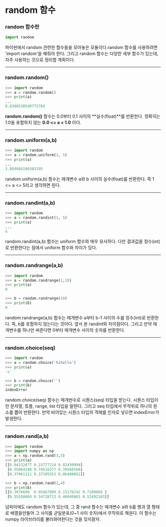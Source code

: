 # random 함수



### random 함수란

```python
import random
```

파이썬에서 random 관련한 함수들을 모아놓은 모듈이다.random 함수를 사용하려면 'import random'을 해줘야 한다. 그리고 random 함수는 다양한 세부 함수가 있는데, 자주 사용하는 것으로 정리할 계획이다.



---



### random.random()

```python
>>> import random
>>> a = random.random()
>>> print(a)
...
0.8306538540775784
```

 **random.random()** 함수는 0.0부터 0.1 사이의 **실수(float)**를 반환한다. 정확히는 1.0을 포함하지 않는 **0.0 <= a < 1.0** 이다.



---



### random.uniform(a,b)

```python
>>> import random
>>> a = random.uniform(1, 5)
>>> print(a)
...
3.869984109303195
```

 random.uniform(a,b) 함수는 매개변수 a와 b 사이의 실수(float)를 반환한다. 즉 1 <= a <= 5라고 생각하면 된다.



---



### random.randint(a,b)

```python
>>> import random
>>> a = random.randint(1, 5)
>>> print(a)
...
4
```

 random.randint(a,b) 함수는 uniform 함수와 매우 유사하다. 다만 결과값을 정수(int)로 반환한다는 점에서 uniform 함수와 차이가 있다.



---



### random.randrange(a,b)

```python
>>> import random
>>> a = random.randrange(2,10)
>>> print(a)
9

>>> b = random.randrange(10)
>>> print(b)
0
```

 random.randrange(a,b) 함수는 매개변수 a부터 b-1 사이의 수를 정수(int)로 반환한다. 즉, b를 포함하지 않는다는 것이다. 앞서 본 randint와 차이점이다. 그리고 만약 매개변수를 하나만 써준다면 0부터 매개변수 사이의 숫자를 반환한다. 



---



### random.choice(seq)

```python
>>> import random
>>> a = random.choice('hihello')
>>> print(a)
'e'

>>> b = random.choice('')
>>> print(b)
indexError
```

random.choice(seq) 함수는 매개뱐수로 시퀀스(seq) 타입을 받는다. 시퀀스 타입이란 문자열, 튜플, range, list 타입을 말한다. 그리고 seq 타입에서 무작위로 하나의 원소를 뽑아 반환한다. 만약 비어있는 시퀀스 타입의 객체를 인자로 넣으면 indexError가 발생한다.



---



### random.rand(a,b)

```python
>>> import random
>>> import numpy as np
>>> a = np.random.rand(3,3)
>>> print(a)
[[0.04132677 0.23777224 0.02430994]
 [0.55064248 0.74516377 0.39568568]
 [0.37961111 0.37205553 0.06490052]]

>>> b = np.random.rand(2,4)
>>> print(b)
[[0.3076609  0.85467999 0.15178242 0.7100089 ]
 [0.55558668 0.54728713 0.46040863 0.52492163]]
```

 넘파이에도 random 함수가 있는데, 그 중 rand 함수는 매개변수 a와 b를 행과 열 형태로 배열을만들어 그 사이를 균일분포(0~1 사이 숫자)에서 무작위로 채운다. 이 함수는 numpy 라이브러리를 불러와야한다는 것을 잊지말자. 
